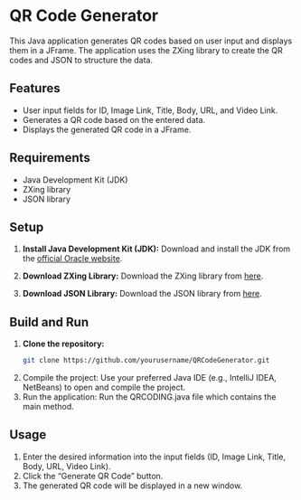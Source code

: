 # QR Code Generator

This Java application generates QR codes based on user input and displays them in a JFrame. The application uses the ZXing library to create the QR codes and JSON to structure the data.

## Features

- User input fields for ID, Image Link, Title, Body, URL, and Video Link.
- Generates a QR code based on the entered data.
- Displays the generated QR code in a JFrame.

## Requirements

- Java Development Kit (JDK)
- ZXing library
- JSON library

## Setup

1. **Install Java Development Kit (JDK):**
   Download and install the JDK from the [official Oracle website](https://www.oracle.com/java/technologies/javase-downloads.html).

2. **Download ZXing Library:**
   Download the ZXing library from [here](https://github.com/zxing/zxing).

3. **Download JSON Library:**
   Download the JSON library from [here](https://mvnrepository.com/artifact/org.json/json).

## Build and Run

1. **Clone the repository:**
   ```sh
   git clone https://github.com/yourusername/QRCodeGenerator.git
2.	Compile the project:
   Use your preferred Java IDE (e.g., IntelliJ IDEA, NetBeans) to open and compile the project.
3.	Run the application:
   Run the QRCODING.java file which contains the main method.

## Usage

1.	Enter the desired information into the input fields (ID, Image Link, Title, Body, URL, Video Link).
2.	Click the “Generate QR Code” button.
3.	The generated QR code will be displayed in a new window.
